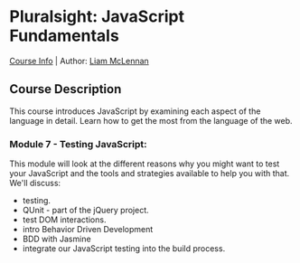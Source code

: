 # Pluralsight: JavaScript Fundamentals
[Course Info](https://www.pluralsight.com/courses/jscript-fundamentals) | Author: [Liam McLennan](https://www.pluralsight.com/authors/liam-mclennan)

## Course Description
This course introduces JavaScript by examining each aspect of the language in detail. Learn how to get the most from the language of the web. 

### Module 7 - Testing JavaScript:
This module will look at the different reasons why you might want to test your JavaScript and the tools and strategies available to help you with that. We'll discuss:

* testing. 
* QUnit - part of the jQuery project.
* test DOM interactions. 
* intro Behavior Driven Development
* BDD with Jasmine
* integrate our JavaScript testing into the build process.